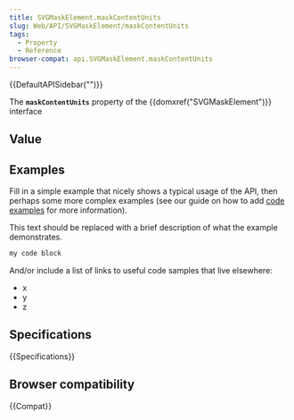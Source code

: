 ```yaml
---
title: SVGMaskElement.maskContentUnits
slug: Web/API/SVGMaskElement/maskContentUnits
tags:
  - Property
  - Reference
browser-compat: api.SVGMaskElement.maskContentUnits
---
```

{{DefaultAPISidebar("")}}

The **`maskContentUnits`** property of the {{domxref("SVGMaskElement")}} interface 

## Value



## Examples

Fill in a simple example that nicely shows a typical usage of the API, then perhaps some more complex examples (see our guide on how to add [code examples](/en-US/docs/MDN/Contribute/Structures/Code_examples) for more information).

This text should be replaced with a brief description of what the example demonstrates.

```js
my code block
```

And/or include a list of links to useful code samples that live elsewhere:

*   x
*   y
*   z

## Specifications

{{Specifications}}

## Browser compatibility

{{Compat}}


